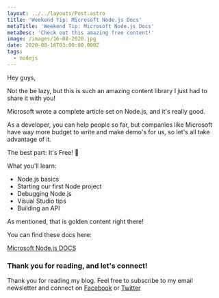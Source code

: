 ```yaml
---
layout: ../../layouts/Post.astro
title: 'Weekend Tip: Microsoft Node.js Docs'
metaTitle: 'Weekend Tip: Microsoft Node.js Docs'
metaDesc: 'Check out this amazing free content!'
image: /images/16-08-2020.jpg
date: 2020-08-16T03:00:00.000Z
tags:
  - nodejs
---
```


Hey guys,

Not the be lazy, but this is such an amazing content library I just had to share it with you!

Microsoft wrote a complete article set on Node.js, and it's really good.

As a developer, you can help people so far, but companies like Microsoft have way more budget to write and make demo's for us, so let's all take advantage of it.

The best part: It's Free! 💸

What you'll learn:

- Node.js basics
- Starting our first Node project
- Debugging Node.js
- Visual Studio tips
- Building an API

As mentioned, that is golden content right there!

You can find these docs here:

[Microsoft Node.js DOCS](https://docs.microsoft.com/en-gb/learn/paths/build-javascript-applications-nodejs/)

### Thank you for reading, and let's connect!

Thank you for reading my blog. Feel free to subscribe to my email newsletter and connect on [Facebook](https://www.facebook.com/DailyDevTipsBlog) or [Twitter](https://twitter.com/DailyDevTips1)
